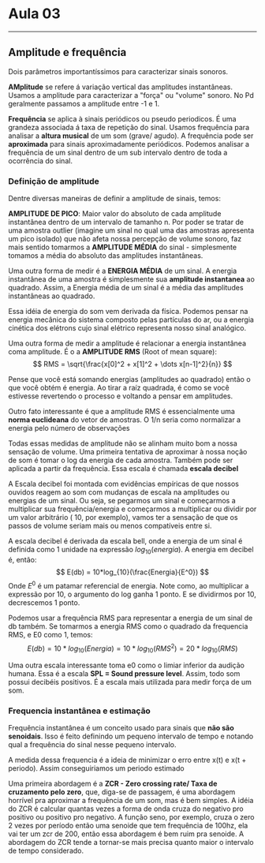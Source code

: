 # Aula 03

***

## Amplitude e frequência

Dois parâmetros importantíssimos para caracterizar sinais sonoros.

**AMplitude** se refere á variação vertical das amplitudes instantâneas. Usamos a amplitude para caracterizar a "força" ou "volume" sonoro. No Pd geralmente passamos a amplitude entre -1 e 1.

**Frequência** se aplica à sinais periódicos ou pseudo periodicos. É uma grandeza associada á taxa de repetição do sinal. Usamos frequência para analisar a **altura musical** de um som (grave/ agudo). A frequência pode ser **aproximada** para sinais aproximadamente periódicos. Podemos analisar a frequência de um sinal dentro de um sub intervalo dentro de toda a ocorrência do sinal.

### Definição de amplitude

Dentre diversas maneiras de definir a amplitude de sinais, temos:

**AMPLITUDE DE PICO**: Maior valor do absoluto de cada amplitude instantânea dentro de um intervalo de tamanho n. Por poder se tratar de uma amostra outlier (imagine um sinal no qual uma das amostras apresenta um pico isolado) que não afeta nossa percepção de volume sonoro, faz mais sentido tomarmos a **AMPLITUDE MÉDIA** do sinal - simplesmente tomamos a média do absoluto das amplitudes instantâneas.

Uma outra forma de medir é a **ENERGIA MÉDIA** de um sinal. A energia instantânea de uma amostra é simplesmente sua **amplitude instantanea** ao quadrado. Assim, a Energia média de um sinal é a média das amplitudes instantâneas ao quadrado.

Essa idéia de energia do som vem derivada da física. Podemos pensar na energia mecânica do sistema composto pelas partículas do ar, ou a energia cinética dos elétrons cujo sinal elétrico representa nosso sinal analógico.



Uma outra forma de medir a amplitude é relacionar a energia instantânea coma amplitude. É o a **AMPLITUDE RMS** (Root of mean square):
$$
RMS = \sqrt{\frac{x[0]^2 + x[1]^2 + \dots x[n-1]^2}{n}}
$$


Pense que você está somando energias (amplitudes ao quadrado) então o que você obtém é energia. Ao tirar a raíz quadrada, é como se você estivesse revertendo o processo e voltando a pensar em amplitudes.

Outro fato interessante é que a amplitude RMS é essencialmente uma **norma euclideana** do vetor de amostras. O 1/n seria como normalizar a energia pelo número de observações

Todas essas medidas de amplitude não se alinham muito bom a nossa sensação de volume. Uma primeira tentativa de aproximar à nossa noção de som é tomar o log da energia de cada amostra. Também pode ser aplicada a partir da frequência. Essa escala é chamada **escala decibel**

A Escala decibel foi montada com evidências empíricas de que nossos ouvidos reagem ao som com mudanças de escala na amplitudes ou energias de um sinal. Ou seja, se pegarmos um sinal e começarmos a multiplicar sua frequência/energia e começarmos a multiplicar ou dividir por um valor arbitrário ( 10, por exemplo), vamos ter a sensação de que os passos de volume seriam mais ou menos compatíveis entre si.



A escala decibel é derivada da escala bell, onde a energia de um sinal é definida como 1 unidade na expressão $log_{10}(energia)$. A energia em decibel é, então:
$$
E(db) = 10*log_{10}(\frac{Energia}{E^0})
$$
Onde $E^0$ é um patamar referencial de energia. Note como, ao multiplicar a expressão por 10, o argumento do log ganha 1 ponto. E se dividirmos por 10, decrescemos 1 ponto.

Podemos usar a frequência RMS para representar a energia de um sinal de db também. Se tomarmos a energia RMS como o quadrado da frequencia RMS, e E0 como 1, temos:
$$
E(db) = 10*log_{10}(Energia) = 10* log_{10}(RMS^2) = 20* log_{10}(RMS)
$$

Uma outra escala interessante toma e0 como o limiar inferior da audição humana. Essa é a escala **SPL = Sound pressure level**. Assim, todo som possui decibéis positivos. É a escala mais utilizada para medir força de um som.

### Frequencia instantânea e estimação

Frequência instantânea é um conceito usado para sinais que **não são senoidais**. Isso é feito definindo um pequeno intervalo de tempo e notando qual a frequência do sinal nesse pequeno intervalo.

A medida dessa frequencia é a ideia de minimizar o erro entre x(t) e x(t + periodo). Assim conseguiriamos um periodo estimado

Uma primeira abordagem é a **ZCR - Zero crossing rate/ Taxa de cruzamento pelo zero**, que, diga-se de passagem, é uma abordagem horrível pra aproximar a frequência de um som, mas é bem simples. A idéia do ZCR é calcular quantas vezes a forma de onda cruza do negativo pro positivo ou positivo pro negativo. A função seno, por exemplo, cruza o zero 2 vezes por período então uma senoide que tem frequência de 100hz, ela vai ter um zcr de 200, então essa abordagem é bem ruim pra senoide. A abordagem do ZCR tende a tornar-se mais precisa quanto maior o intervalo de tempo considerado.

